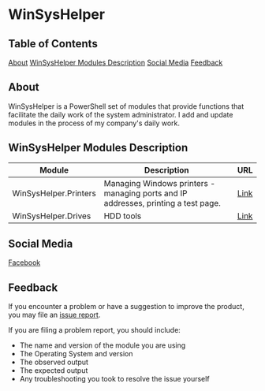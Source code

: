 # WinSysHelper

## Table of Contents

[About](#about)
[WinSysHelper Modules Description](#winsyshelper-modules-description)
[Social Media](#social-media)
[Feedback](#feedback)

## About
WinSysHelper is a PowerShell set of modules that provide functions that facilitate the daily work of the system administrator. I add and update modules in the process of my company's daily work.

## WinSysHelper Modules Description

Module | Description | URL
---------|---------|----------|
WinSysHelper.Printers | Managing Windows printers - managing ports and IP addresses, printing a test page. | [Link](https://github.com/unguzov/WinSysHelper/tree/main/modules/WinSysHelper.Printers)
WinSysHelper.Drives | HDD tools | [Link](https://github.com/unguzov/WinSysHelper/tree/main/modules/WinSysHelper.Drives)

## Social Media
[Facebook](https://www.facebook.com/ProcompExpress)

## Feedback
If you encounter a problem or have a suggestion to improve the product, you may file an [issue report](https://github.com/unguzov/WinSysHelper/issues/).

If you are filing a problem report, you should include:
* The name and version of the module you are using
* The Operating System and version
* The observed output
* The expected output
* Any troubleshooting you took to resolve the issue yourself

